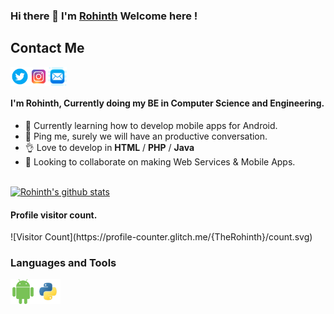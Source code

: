 ### Hi there 👋 I'm [Rohinth](https://twitter.com/RohinthS1) Welcome here !

<!--
**Rohinth-S/Rohinth-S** is a ✨ _special_ ✨ repository because its `README.md` (this file) appears on your GitHub profile.

Here are some ideas to get you started:

- 🔭 I’m currently working on ...
- 🌱 I’m currently learning ...
- 👯 I’m looking to collaborate on ...
- 🤔 I’m looking for help with ...
- 💬 Ask me about ...
- 📫 How to reach me: ...
- 😄 Pronouns: ...
- ⚡ Fun fact: ...
-->

<h2>Contact Me</h2>

<a title="Twitter" href="https://twitter.com/RohinthS1">
  <img align="left" alt="Rohinth Twitter" src="https://raw.githubusercontent.com/Rohinth-S/Rohinth-S/main/assets/twitter-circled.svg" width="30px">
</a>
<a title="Instagram ID" href="https://www.instagram.com/_alert_panda_on_board_/">
  <img align="left" alt="Rohinth's Instagram" src="https://raw.githubusercontent.com/Rohinth-S/Rohinth-S/main/assets/instagram.svg" width="30px">
</a>
<a title="Gmail" href="mailto:rohinth.1901202@srec.ac.in">
  <img align="left" alt="Rohinth's Gmail" src="https://raw.githubusercontent.com/Rohinth-S/Rohinth-S/main/assets/mail.svg" width="30px">
</a>
<br clear="all"/>
<h4>
I'm Rohinth, Currently doing my BE in Computer Science and Engineering.<br/>
</h4>

- 🌱 Currently learning how to develop mobile apps for Android.
- 🤔 Ping me, surely we will have an productive conversation.
- 👌 Love to develop in **HTML** / **PHP** / **Java**
- 👯 Looking to collaborate on making Web Services & Mobile Apps.
<br/>

<a title="Rohinth's github stats" href="https://github.com/TheRohinth/">
  <img alt="Rohinth's github stats" src="https://github-readme-stats.vercel.app/api?username=TheRohinth&include_all_commits=true&show_icons=true&theme=nightowl" />
</a><br/>
<h4>
Profile visitor count.<br/>
</h4>
![Visitor Count](https://profile-counter.glitch.me/{TheRohinth}/count.svg)

### Languages and Tools
<img title="Android" align="left" src="https://raw.githubusercontent.com/github/explore/80688e429a7d4ef2fca1e82350fe8e3517d3494d/topics/android/android.png" width="40px">
<img title="Python" align="left" src="https://raw.githubusercontent.com/github/explore/80688e429a7d4ef2fca1e82350fe8e3517d3494d/topics/python/python.png" width="40px">
